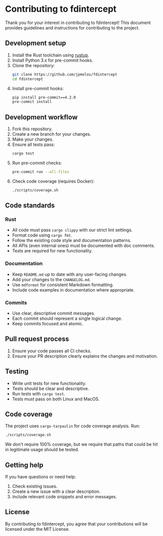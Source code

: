 # Contributing to fdintercept

Thank you for your interest in contributing to fdintercept! This document
provides guidelines and instructions for contributing to the project.

## Development setup

1. Install the Rust toolchain using [rustup](https://rustup.rs/).
2. Install Python 3.x for pre-commit hooks.
3. Clone the repository:
   ```bash
   git clone https://github.com/jpmelos/fdintercept
   cd fdintercept
   ```
4. Install pre-commit hooks:
   ```bash
   pip install pre-commit==4.2.0
   pre-commit install
   ```

## Development workflow

1. Fork this repository.
2. Create a new branch for your changes.
3. Make your changes.
4. Ensure all tests pass:
   ```bash
   cargo test
   ```
5. Run pre-commit checks:
   ```bash
   pre-commit run --all-files
   ```
6. Check code coverage (requires Docker):
   ```bash
   ./scripts/coverage.sh
   ```

## Code standards

### Rust

- All code must pass `cargo clippy` with our strict lint settings.
- Format code using `cargo fmt`.
- Follow the existing code style and documentation patterns.
- All APIs (even internal ones) must be documented with doc comments.
- Tests are required for new functionality.

### Documentation

- Keep `README.md` up to date with any user-facing changes.
- Add your changes to the `CHANGELOG.md`.
- Use `mdformat` for consistent Markdown formatting.
- Include code examples in documentation where appropriate.

### Commits

- Use clear, descriptive commit messages.
- Each commit should represent a single logical change.
- Keep commits focused and atomic.

## Pull request process

1. Ensure your code passes all CI checks.
2. Ensure your PR description clearly explains the changes and motivation.

## Testing

- Write unit tests for new functionality.
- Tests should be clear and descriptive.
- Run tests with `cargo test`.
- Tests must pass on both Linux and MacOS.

## Code coverage

The project uses `cargo-tarpaulin` for code coverage analysis. Run:

```bash
./scripts/coverage.sh
```

We don't require 100% coverage, but we require that paths that could be hit in
legitimate usage should be tested.

## Getting help

If you have questions or need help:

1. Check existing issues.
2. Create a new issue with a clear description.
3. Include relevant code snippets and error messages.

## License

By contributing to fdintercept, you agree that your contributions will be
licensed under the MIT License.
